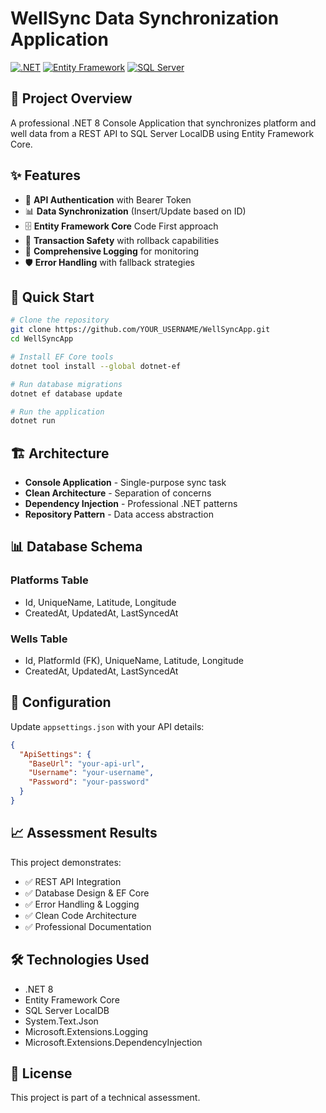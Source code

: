 # WellSync Data Synchronization Application

[![.NET](https://img.shields.io/badge/.NET-8.0-blue.svg)](https://dotnet.microsoft.com/)
[![Entity Framework](https://img.shields.io/badge/Entity%20Framework-Core-green.svg)](https://docs.microsoft.com/en-us/ef/)
[![SQL Server](https://img.shields.io/badge/SQL%20Server-LocalDB-red.svg)](https://docs.microsoft.com/en-us/sql/database-engine/configure-windows/sql-server-express-localdb)

## 🎯 Project Overview

A professional .NET 8 Console Application that synchronizes platform and well data from a REST API to SQL Server LocalDB using Entity Framework Core.

## ✨ Features

- 🔐 **API Authentication** with Bearer Token
- 📊 **Data Synchronization** (Insert/Update based on ID)
- 🗄️ **Entity Framework Core** Code First approach
- 🔄 **Transaction Safety** with rollback capabilities
- 📝 **Comprehensive Logging** for monitoring
- 🛡️ **Error Handling** with fallback strategies

## 🚀 Quick Start

```bash
# Clone the repository
git clone https://github.com/YOUR_USERNAME/WellSyncApp.git
cd WellSyncApp

# Install EF Core tools
dotnet tool install --global dotnet-ef

# Run database migrations
dotnet ef database update

# Run the application
dotnet run
```

## 🏗️ Architecture

- **Console Application** - Single-purpose sync task
- **Clean Architecture** - Separation of concerns
- **Dependency Injection** - Professional .NET patterns
- **Repository Pattern** - Data access abstraction

## 📊 Database Schema

### Platforms Table
- Id, UniqueName, Latitude, Longitude
- CreatedAt, UpdatedAt, LastSyncedAt

### Wells Table  
- Id, PlatformId (FK), UniqueName, Latitude, Longitude
- CreatedAt, UpdatedAt, LastSyncedAt

## 🔧 Configuration

Update `appsettings.json` with your API details:
```json
{
  "ApiSettings": {
    "BaseUrl": "your-api-url",
    "Username": "your-username", 
    "Password": "your-password"
  }
}
```

## 📈 Assessment Results

This project demonstrates:
- ✅ REST API Integration
- ✅ Database Design & EF Core
- ✅ Error Handling & Logging
- ✅ Clean Code Architecture
- ✅ Professional Documentation

## 🛠️ Technologies Used

- .NET 8
- Entity Framework Core
- SQL Server LocalDB
- System.Text.Json
- Microsoft.Extensions.Logging
- Microsoft.Extensions.DependencyInjection

## 📝 License

This project is part of a technical assessment.